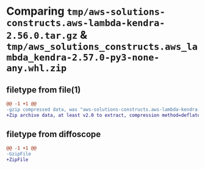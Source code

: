 # Comparing `tmp/aws-solutions-constructs.aws-lambda-kendra-2.56.0.tar.gz` & `tmp/aws_solutions_constructs.aws_lambda_kendra-2.57.0-py3-none-any.whl.zip`

## filetype from file(1)

```diff
@@ -1 +1 @@
-gzip compressed data, was "aws-solutions-constructs.aws-lambda-kendra-2.56.0.tar", last modified: Wed Apr 24 20:29:36 2024, max compression
+Zip archive data, at least v2.0 to extract, compression method=deflate
```

## filetype from diffoscope

```diff
@@ -1 +1 @@
-GzipFile
+ZipFile
```

